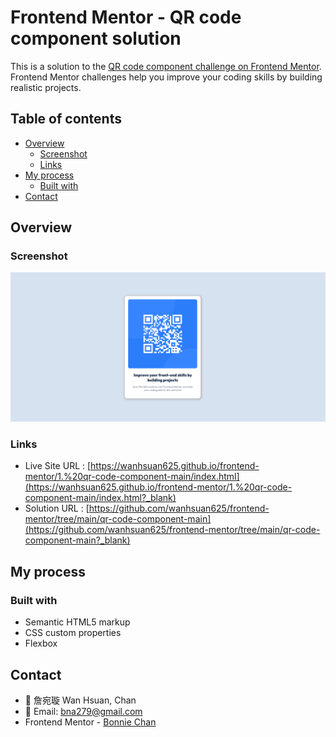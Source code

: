 # Frontend Mentor - QR code component solution

This is a solution to the [QR code component challenge on Frontend Mentor](https://www.frontendmentor.io/challenges/qr-code-component-iux_sIO_H). Frontend Mentor challenges help you improve your coding skills by building realistic projects. 

## Table of contents

- [Overview](#overview)
  - [Screenshot](#screenshot)
  - [Links](#links)
- [My process](#my-process)
  - [Built with](#built-with)
- [Contact](#contact)

## Overview

### Screenshot

![](./screenshot.png)

### Links

- Live Site URL : [https://wanhsuan625.github.io/frontend-mentor/1.%20qr-code-component-main/index.html](https://wanhsuan625.github.io/frontend-mentor/1.%20qr-code-component-main/index.html?_blank)
- Solution URL : [https://github.com/wanhsuan625/frontend-mentor/tree/main/qr-code-component-main](https://github.com/wanhsuan625/frontend-mentor/tree/main/qr-code-component-main?_blank)


## My process

### Built with

- Semantic HTML5 markup
- CSS custom properties
- Flexbox

## Contact

- :woman: 詹宛璇 Wan Hsuan, Chan
- :e-mail: Email: bna279@gmail.com
- Frontend Mentor - [Bonnie Chan](https://www.frontendmentor.io/profile/wanhsuan625)